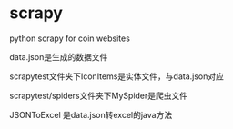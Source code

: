 # scrapy
python scrapy for coin websites

data.json是生成的数据文件

scrapytest文件夹下IconItems是实体文件，与data.json对应

scrapytest/spiders文件夹下MySpider是爬虫文件

JSONToExcel 是data.json转excel的java方法
